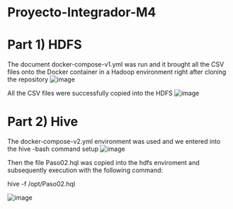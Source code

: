 # Proyecto-Integrador-M4

# Part 1) HDFS

The document docker-compose-v1.yml was run and it brought all the CSV files onto the Docker container in a Hadoop environment right after cloning the repository
![image](https://github.com/user-attachments/assets/aaa0ed44-0d24-45c1-b810-f93f33986d98)

All the CSV files were successfully copied into the HDFS
![image](https://github.com/user-attachments/assets/aa6212a8-6e61-4f0b-9a96-80e5fd748f39)


# Part 2) Hive

The docker-compose-v2.yml environment was used and we entered into the hive -bash command setup
![image](https://github.com/user-attachments/assets/c08eacd5-60e8-4867-8b41-0e1ac475081c)

Then the file Paso02.hql was copied into the hdfs enviroment and subsequently execution with the following command:

hive -f /opt/Paso02.hql

![image](https://github.com/user-attachments/assets/33f5b76e-0527-4925-bc92-701edc79ea65)


